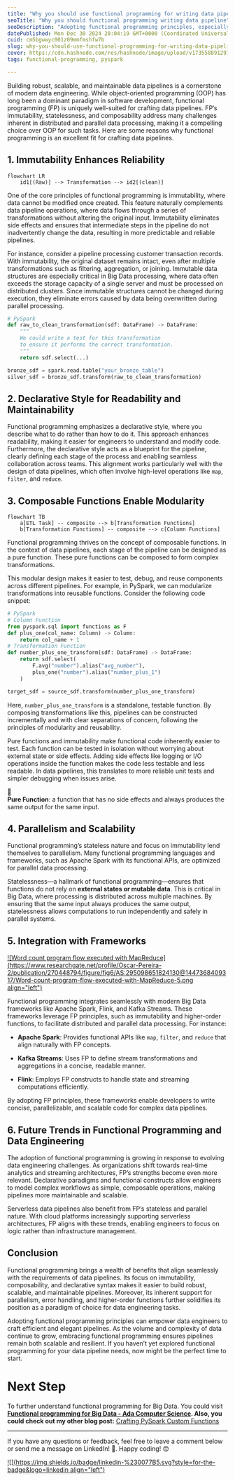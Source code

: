 ```yaml
---
title: "Why you should use functional programming for writing data pipeline"
seoTitle: "Why you should functional programming writing data pipeline"
seoDescription: "Adopting functional programming principles, especially in conjunction with practices like the SOLID principles, can empower data engineers to craft efficien"
datePublished: Mon Dec 30 2024 20:04:19 GMT+0000 (Coordinated Universal Time)
cuid: cm5bgwwyc001z09mmfmshfw7b
slug: why-you-should-use-functional-programming-for-writing-data-pipeline
cover: https://cdn.hashnode.com/res/hashnode/image/upload/v1735588912975/be10658d-faa7-4386-8ab1-b88f18a13c79.png
tags: functional-programming, pyspark

---
```


Building robust, scalable, and maintainable data pipelines is a cornerstone of modern data engineering. While object-oriented programming (OOP) has long been a dominant paradigm in software development, functional programming (FP) is uniquely well-suited for crafting data pipelines. FP’s immutability, statelessness, and composability address many challenges inherent in distributed and parallel data processing, making it a compelling choice over OOP for such tasks. Here are some reasons why functional programming is an excellent fit for crafting data pipelines.

## 1\. **Immutability Enhances Reliability**

```mermaid
flowchart LR
    id1[(Raw)] --> Transformation --> id2[(clean)]
```

One of the core principles of functional programming is immutability, where data cannot be modified once created. This feature naturally complements data pipeline operations, where data flows through a series of transformations without altering the original input. Immutability eliminates side effects and ensures that intermediate steps in the pipeline do not inadvertently change the data, resulting in more predictable and reliable pipelines.

For instance, consider a pipeline processing customer transaction records. With immutability, the original dataset remains intact, even after multiple transformations such as filtering, aggregation, or joining. Immutable data structures are especially critical in Big Data processing, where data often exceeds the storage capacity of a single server and must be processed on distributed clusters. Since immutable structures cannot be changed during execution, they eliminate errors caused by data being overwritten during parallel processing.

```python
# PySpark
def raw_to_clean_transformation(sdf: DataFrame) -> DataFrame:
    """
    We could write a test for this transformation 
    to ensure it performs the correct transformation.
    """
    return sdf.select(...)

bronze_sdf = spark.read.table("your_bronze_table")
silver_sdf = bronze_sdf.transform(raw_to_clean_transformation)
```

## **2\. Declarative Style for Readability and Maintainability**

Functional programming emphasizes a declarative style, where you describe what to do rather than how to do it. This approach enhances readability, making it easier for engineers to understand and modify code. Furthermore, the declarative style acts as a blueprint for the pipeline, clearly defining each stage of the process and enabling seamless collaboration across teams. This alignment works particularly well with the design of data pipelines, which often involve high-level operations like `map`, `filter`, and `reduce`.

## 3\. **Composable Functions Enable Modularity**

```mermaid
flowchart TB
    a[ETL Task] -- composite --> b[Transformation Functions] 
    b[Transformation Functions] -- composite --> c[Column Functions]
```

Functional programming thrives on the concept of composable functions. In the context of data pipelines, each stage of the pipeline can be designed as a pure function. These pure functions can be composed to form complex transformations.

This modular design makes it easier to test, debug, and reuse components across different pipelines. For example, in PySpark, we can modularize transformations into reusable functions. Consider the following code snippet:

```python
# PySpark
# Column Function
from pyspark.sql import functions as F
def plus_one(col_name: Column) -> Column:
    return col_name + 1
# Transformation Function
def number_plus_one_transform(sdf: DataFrame) -> DataFrame:
    return sdf.select(
        F.avg("number").alias("avg_number"),
        plus_one("number").alias("number_plus_1")
    )

target_sdf = source_sdf.transform(number_plus_one_transform)
```

Here, `number_plus_one_transform` is a standalone, testable function. By composing transformations like this, pipelines can be constructed incrementally and with clear separations of concern, following the principles of modularity and reusability.

Pure functions and immutability make functional code inherently easier to test. Each function can be tested in isolation without worrying about external state or side effects. Adding side effects like logging or I/O operations inside the function makes the code less testable and less readable. In data pipelines, this translates to more reliable unit tests and simpler debugging when issues arise.

<div data-node-type="callout">
<div data-node-type="callout-emoji">💯</div>
<div data-node-type="callout-text"><strong>Pure Function</strong>: a function that has no side effects and always produces the same output for the same input.</div>
</div>

## 4\. **Parallelism and Scalability**

Functional programming’s stateless nature and focus on immutability lend themselves to parallelism. Many functional programming languages and frameworks, such as Apache Spark with its functional APIs, are optimized for parallel data processing.

Statelessness—a hallmark of functional programming—ensures that functions do not rely on **external states or mutable data**. This is critical in Big Data, where processing is distributed across multiple machines. By ensuring that the same input always produces the same output, statelessness allows computations to run independently and safely in parallel systems.

## 5\. Integration with Frameworks

[![Word count program flow executed with MapReduce](https://www.researchgate.net/profile/Oscar-Pereira-2/publication/270448794/figure/fig6/AS:295098651824130@1447368409317/Word-count-program-flow-executed-with-MapReduce-5.png align="left")](https://www.researchgate.net/figure/Word-count-program-flow-executed-with-MapReduce-5_fig6_270448794)

Functional programming integrates seamlessly with modern Big Data frameworks like Apache Spark, Flink, and Kafka Streams. These frameworks leverage FP principles, such as immutability and higher-order functions, to facilitate distributed and parallel data processing. For instance:

* **Apache Spark**: Provides functional APIs like `map`, `filter`, and `reduce` that align naturally with FP concepts.
    
* **Kafka Streams**: Uses FP to define stream transformations and aggregations in a concise, readable manner.
    
* **Flink**: Employs FP constructs to handle state and streaming computations efficiently.
    

By adopting FP principles, these frameworks enable developers to write concise, parallelizable, and scalable code for complex data pipelines.

## 6\. Future Trends in Functional Programming and Data Engineering

The adoption of functional programming is growing in response to evolving data engineering challenges. As organizations shift towards real-time analytics and streaming architectures, FP’s strengths become even more relevant. Declarative paradigms and functional constructs allow engineers to model complex workflows as simple, composable operations, making pipelines more maintainable and scalable.

Serverless data pipelines also benefit from FP’s stateless and parallel nature. With cloud platforms increasingly supporting serverless architectures, FP aligns with these trends, enabling engineers to focus on logic rather than infrastructure management.

## Conclusion

Functional programming brings a wealth of benefits that align seamlessly with the requirements of data pipelines. Its focus on immutability, composability, and declarative syntax makes it easier to build robust, scalable, and maintainable pipelines. Moreover, its inherent support for parallelism, error handling, and higher-order functions further solidifies its position as a paradigm of choice for data engineering tasks.

Adopting functional programming principles can empower data engineers to craft efficient and elegant pipelines. As the volume and complexity of data continue to grow, embracing functional programming ensures pipelines remain both scalable and resilient. If you haven’t yet explored functional programming for your data pipeline needs, now might be the perfect time to start.

# Next Step

To further understand functional programming for Big Data. You could visit [**Functional programming for Big Data - Ada Computer Science**](https://adacomputerscience.org/concepts/bigdata_func?topic=big_data)**. Also, you could check out my other blog post:** [Crafting PySpark Custom Functions](https://cenz.hashnode.dev/crafting-pyspark-custom-functions#heading-build-your-own-custom-function-for-column-transformation)

---

If you have any questions or feedback, feel free to leave a comment below or send me a message on LinkedIn! 📩. Happy coding! 😊

[![](https://img.shields.io/badge/linkedin-%230077B5.svg?style=for-the-badge&logo=linkedin align="left")](https://www.linkedin.com/in/cenzwong/)